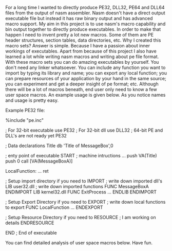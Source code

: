 For a long time I wanted to directly produce PE32, DLL32, PE64 and DLL64 files from the output of nasm assembler. Nasm doesn't have a direct output executable file but instead it has raw binary output and has advanced macro support. My aim in this project is to use nasm's macro capability and bin output together to directly produce executables. In order to make that happen I need to invent pretty a lot new macros. Some of them are PE header structures, section tables, data directories, etc.
Why I created this macro sets? Answer is simple. Because I have a passion about inner workings of executables. Apart from because of this project I also have learned a lot while writing nasm macros and writing about pe file format.
With these macro sets you can do amazing executables by yourself. You don't need any linker whatsoever. You can include any function you want to import by typing its library and name; you can export any local function; you can prepare resources of your application by your hand in the same source; you can experiment and get a deeper insight of pe format; etc. 
Although there will be a lot of macros beneath, end user only need to know a few user space macros. An example usage is given below. As you notice names and usage is pretty easy.

Example PE32 file:

%include "pe.inc"

; For 32-bit executable use PE32
; For 32-bit dll use DLL32
; 64-bit PE and DLL's are not ready yet
PE32

; Data declarations
Title db 'Title of MessageBox',0

; enty point of executable
START
; machine intructions
  ...
  push VA(Title)
  push 0
  call [VA(MessageBoxA)]

  LocalFunction:
     ...
     ret
     
; Setup import directory if you need to
IMPORT
  ; write down imported dll's
  LIB user32.dll
    ; write down imported functions
    FUNC MessageBoxA
  ENDIMPORT
  LIB kernel32.dll
    FUNC ExitProcess
    ...
  ENDLIB
ENDIMPORT

; Setup Export Directory if you need to
EXPORT
   ; write down local functions to export
   FUNC LocalFunction
   ...
ENDEXPORT

; Setup Resource Directory if you need to
RESOURCE
  ; I am working on details
ENDRESOURCE

END
; End of executable

You can find detailed analysis of user space macros below. Have fun.
